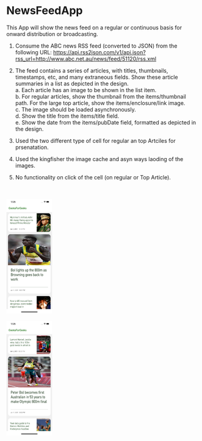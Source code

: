 # NewsFeedApp
This App will show the news feed  on a regular or continuous basis for onward distribution or broadcasting.<br> 
1. Consume the ABC news RSS feed (converted to JSON) from the following URL:
   https://api.rss2json.com/v1/api.json?rss_url=http://www.abc.net.au/news/feed/51120/rss.xml<br> 

2. The feed contains a series of articles, with titles, thumbnails, timestamps, etc, and many extraneous fields. Show these article summaries in a list as          depicted in the design.<br>
   a. Each article has an image to be shown in the list item.<br>
   b. For regular articles, show the thumbnail from the items/thumbnail path. For the large
      top article, show the items/enclosure/link image.<br>
   c. The image should be loaded asynchronously.<br>
   d. Show the title from the items/title field.<br>
   e. Show the date from the items/pubDate field, formatted as depicted in the design.<br>
3. Used the two different type of cell for regular an top Artciles for prsenatation.<br>
4. Used the kingfisher the image cache and asyn ways laoding of the images.<br>
5. No functionality on click of the cell (on regular or Top Article).<br>   
<br>
<br>
<a href="https://github.com/mksmanish/NewsFeedApp/blob/main/screens/Simulator%20Screen%20Shot%20-%20iPhone%2012%20Pro%20Max%20-%202021-08-01%20at%2022.25.32.png"><img src="https://github.com/mksmanish/NewsFeedApp/blob/main/screens/Simulator%20Screen%20Shot%20-%20iPhone%2012%20Pro%20Max%20-%202021-08-01%20at%2022.25.32.png" width="120" height="300"/></a>
<br>
<tr>
<br>
<a href="https://github.com/mksmanish/NewsFeedApp/blob/main/screens/Simulator%20Screen%20Shot%20-%20iPhone%2012%20Pro%20Max%20-%202021-08-01%20at%2022.25.43.png"><img src="https://github.com/mksmanish/NewsFeedApp/blob/main/screens/Simulator%20Screen%20Shot%20-%20iPhone%2012%20Pro%20Max%20-%202021-08-01%20at%2022.25.43.png" width="120" height="300"/></a>
<br>
<br> 
   


